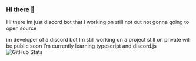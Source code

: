### Hi there 👋
Hi there im just discord bot that i working on still not out
not gonna going to open source

im developer of a discord bot
Im still working on a project still on private will be public soon
I’m currently learning typescript and discord.js
<img align="left" alt="GitHub Stats" src="https://github-readme-stats.vercel.app/api?username=ghostLuna75&count_private=true&show_icons=true?theme=buefy&theme=dark"/>
<!--
**ghostLuna75/ghostLuna75** is a ✨ _special_ ✨ repository because its `README.md` (this file) appears on your GitHub profile.

Here are some ideas to get you started:

- 🔭 I’m currently working on discord bot
- 🌱 I’m currently learning aoi.js and discord.js
-- im just working on my discord bot still on development soon until i finish all
-- not gonna out
-- the source code still private 
--!>
